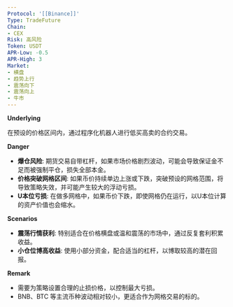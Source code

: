 ```yaml
---
Protocol: '[[Binance]]'
Type: TradeFuture
Chain:
- CEX
Risk: 高风险
Token: USDT
APR-Low: -0.5
APR-High: 3
Market:
- 横盘
- 趋势上行
- 震荡向下
- 震荡向上
- 牛市
---
```

**Underlying**

在预设的价格区间内，通过程序化机器人进行低买高卖的合约交易。

**Danger**

- **爆仓风险**: 期货交易自带杠杆，如果市场价格剧烈波动，可能会导致保证金不足而被强制平仓，损失全部本金。
- **价格突破网格区间**: 如果币价持续单边上涨或下跌，突破预设的网格范围，将导致策略失效，并可能产生较大的浮动亏损。
- **U本位亏损**: 在做多网格中，如果币价下跌，即使网格仍在运行，以U本位计算的资产价值也会缩水。

**Scenarios**

- **震荡行情获利**: 特别适合在价格横盘或温和震荡的市场中，通过反复套利积累收益。
- **小仓位博高收益**: 使用小部分资金，配合适当的杠杆，以博取较高的潜在回报。

**Remark**

- 需要为策略设置合理的止损价格，以控制最大亏损。
- BNB、BTC 等主流币种波动相对较小，更适合作为网格交易的标的。
